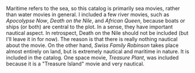 Maritime refers to the sea, so this catalog is primarily sea movies, rather than water movies in general. I included a few river movies, such as *Apocolypse Now*, *Death on the Nile*, and *African Queen*, because boats or ships (or both) are central to the plot. In a sense, they have important nautical aspect.
In retrospect, Death on the Nile should not be included (but I'll leave it in for now). The reason is that there is really nothing nautical about the movie. On the other hand, *Swiss Family Robinson* takes place almost entirely on land, but is extremely nautical and maritime in nature. It is included in the catalog. One space movie, *Treasure Plant*, was included because it is a "Treasure Island" movie and very nautical.
